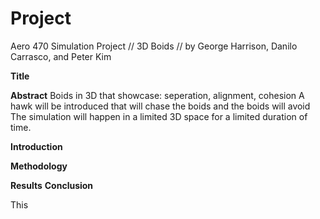 # Project
Aero 470 Simulation Project // 3D Boids // by George Harrison, Danilo Carrasco, and Peter Kim

**Title**

**Abstract**
Boids in 3D that showcase: seperation, alignment, cohesion
A hawk will be introduced that will chase the boids and the boids will avoid
The simulation will happen in a limited 3D space for a limited duration of time.

**Introduction**

**Methodology**

**Results**
**Conclusion**

This 
